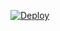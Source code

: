 
[![Deploy](https://img.shields.io/badge/DEPLOY_TO_HEROKU-430098?style=for-the-badge&logo=heroku&logoColor=white)](https://github.com/caseykibet-bot/New-base/)
